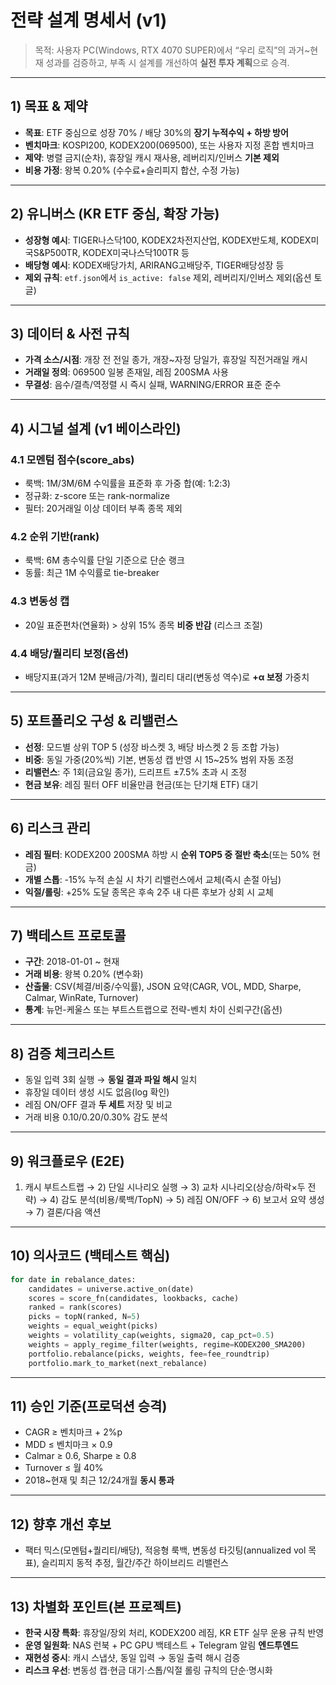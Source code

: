 # 전략 설계 명세서 (v1)

> 목적: 사용자 PC(Windows, RTX 4070 SUPER)에서 “우리 로직”의 과거~현재 성과를 검증하고, 부족 시 설계를 개선하여 **실전 투자 계획**으로 승격.

---

## 1) 목표 & 제약
- **목표**: ETF 중심으로 성장 70% / 배당 30%의 **장기 누적수익 + 하방 방어**
- **벤치마크**: KOSPI200, KODEX200(069500), 또는 사용자 지정 혼합 벤치마크
- **제약**: 병렬 금지(순차), 휴장일 캐시 재사용, 레버리지/인버스 **기본 제외**
- **비용 가정**: 왕복 0.20% (수수료+슬리피지 합산, 수정 가능)

---

## 2) 유니버스 (KR ETF 중심, 확장 가능)
- **성장형 예시**: TIGER나스닥100, KODEX2차전지산업, KODEX반도체, KODEX미국S&P500TR, KODEX미국나스닥100TR 등
- **배당형 예시**: KODEX배당가치, ARIRANG고배당주, TIGER배당성장 등
- **제외 규칙**: `etf.json`에서 `is_active: false` 제외, 레버리지/인버스 제외(옵션 토글)

---

## 3) 데이터 & 사전 규칙
- **가격 소스/시점**: 개장 전 전일 종가, 개장~자정 당일가, 휴장일 직전거래일 캐시
- **거래일 정의**: 069500 일봉 존재일, 레짐 200SMA 사용
- **무결성**: 음수/결측/역정렬 시 즉시 실패, WARNING/ERROR 표준 준수

---

## 4) 시그널 설계 (v1 베이스라인)
### 4.1 모멘텀 점수(score_abs)
- 룩백: 1M/3M/6M 수익률을 표준화 후 가중 합(예: 1:2:3)
- 정규화: z-score 또는 rank-normalize
- 필터: 20거래일 이상 데이터 부족 종목 제외

### 4.2 순위 기반(rank)
- 룩백: 6M 총수익률 단일 기준으로 단순 랭크
- 동률: 최근 1M 수익률로 tie-breaker

### 4.3 변동성 캡
- 20일 표준편차(연율화) > 상위 15% 종목 **비중 반감** (리스크 조절)

### 4.4 배당/퀄리티 보정(옵션)
- 배당지표(과거 12M 분배금/가격), 퀄리티 대리(변동성 역수)로 **+α 보정** 가중치

---

## 5) 포트폴리오 구성 & 리밸런스
- **선정**: 모드별 상위 TOP 5 (성장 바스켓 3, 배당 바스켓 2 등 조합 가능)
- **비중**: 동일 가중(20%씩) 기본, 변동성 캡 반영 시 15~25% 범위 자동 조정
- **리밸런스**: 주 1회(금요일 종가), 드리프트 ±7.5% 초과 시 조정
- **현금 보유**: 레짐 필터 OFF 비율만큼 현금(또는 단기채 ETF) 대기

---

## 6) 리스크 관리
- **레짐 필터**: KODEX200 200SMA 하방 시 **순위 TOP5 중 절반 축소**(또는 50% 현금)
- **개별 스톱**: -15% 누적 손실 시 차기 리밸런스에서 교체(즉시 손절 아님)
- **익절/롤링**: +25% 도달 종목은 후속 2주 내 다른 후보가 상회 시 교체

---

## 7) 백테스트 프로토콜
- **구간**: 2018-01-01 ~ 현재
- **거래 비용**: 왕복 0.20% (변수화)
- **산출물**: CSV(체결/비중/수익률), JSON 요약(CAGR, VOL, MDD, Sharpe, Calmar, WinRate, Turnover)
- **통계**: 뉴먼-케울스 또는 부트스트랩으로 전략-벤치 차이 신뢰구간(옵션)

---

## 8) 검증 체크리스트
- 동일 입력 3회 실행 → **동일 결과 파일 해시** 일치
- 휴장일 데이터 생성 시도 없음(log 확인)
- 레짐 ON/OFF 결과 **두 세트** 저장 및 비교
- 거래 비용 0.10/0.20/0.30% 감도 분석

---

## 9) 워크플로우 (E2E)
1) 캐시 부트스트랩 → 2) 단일 시나리오 실행 → 3) 교차 시나리오(상승/하락×두 전략) → 4) 감도 분석(비용/룩백/TopN) → 5) 레짐 ON/OFF → 6) 보고서 요약 생성 → 7) 결론/다음 액션

---

## 10) 의사코드 (백테스트 핵심)
```python
for date in rebalance_dates:
    candidates = universe.active_on(date)
    scores = score_fn(candidates, lookbacks, cache)
    ranked = rank(scores)
    picks = topN(ranked, N=5)
    weights = equal_weight(picks)
    weights = volatility_cap(weights, sigma20, cap_pct=0.5)
    weights = apply_regime_filter(weights, regime=KODEX200_SMA200)
    portfolio.rebalance(picks, weights, fee=fee_roundtrip)
    portfolio.mark_to_market(next_rebalance)
```

---

## 11) 승인 기준(프로덕션 승격)
- CAGR ≥ 벤치마크 + 2%p  
- MDD ≤ 벤치마크 × 0.9  
- Calmar ≥ 0.6, Sharpe ≥ 0.8  
- Turnover ≤ 월 40%  
- 2018~현재 및 최근 12/24개월 **동시 통과**

---

## 12) 향후 개선 후보
- 팩터 믹스(모멘텀+퀄리티/배당), 적응형 룩백, 변동성 타깃팅(annualized vol 목표), 슬리피지 동적 추정, 월간/주간 하이브리드 리밸런스

---

## 13) 차별화 포인트(본 프로젝트)
- **한국 시장 특화**: 휴장일/장외 처리, KODEX200 레짐, KR ETF 실무 운용 규칙 반영
- **운영 일원화**: NAS 런북 + PC GPU 백테스트 + Telegram 알림 **엔드투엔드**
- **재현성 중시**: 캐시 스냅샷, 동일 입력 → 동일 출력 해시 검증
- **리스크 우선**: 변동성 캡·현금 대기·스톱/익절 롤링 규칙의 단순·명시화
```}

